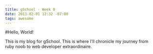 ```yaml
---
title: gSchool - Week 0
date: 2013-02-01 12:32 -07:00
tags: awesome
---
```


#Hello, World! 

This is my blog for gSchool. This is where I'll chronicle my journey from ruby noob to web developer extraordinaire.